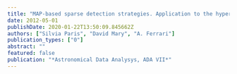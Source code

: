 ```yaml
---
title: "MAP-based sparse detection strategies. Application to the hyperspectral data of the MUSE instrument."
date: 2012-05-01
publishDate: 2020-01-22T13:50:09.845662Z
authors: ["Silvia Paris", "David Mary", "A. Ferrari"]
publication_types: ["0"]
abstract: ""
featured: false
publication: "*Astronomical Data Analysys, ADA VII*"
---
```



